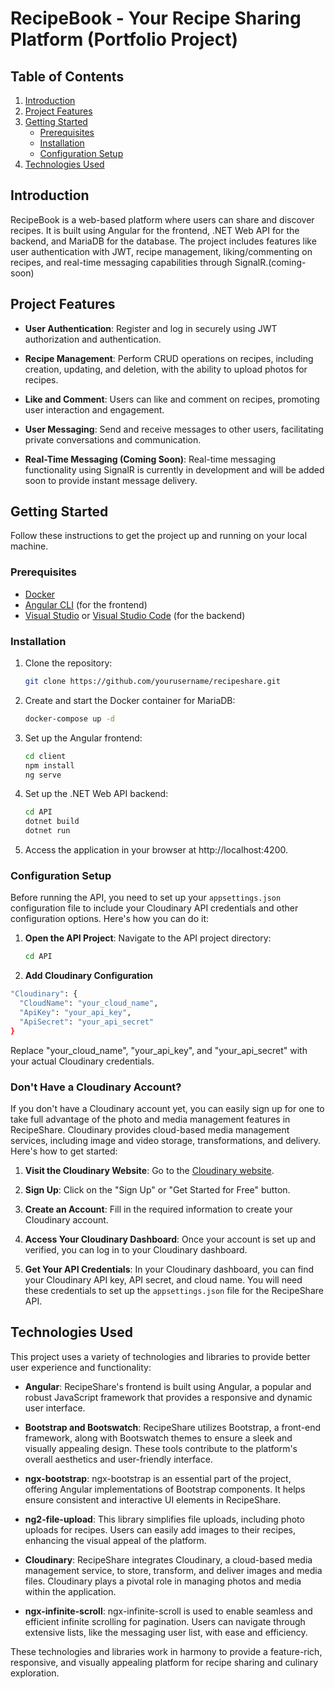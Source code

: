 # RecipeBook - Your Recipe Sharing Platform (Portfolio Project)

## Table of Contents

1. [Introduction](#introduction)
2. [Project Features](#project-features)
3. [Getting Started](#getting-started)
   - [Prerequisites](#prerequisites)
   - [Installation](#installation)
   - [Configuration Setup](#configuration-setup)
4. [Technologies Used](#technologies-used)



## Introduction

RecipeBook is a web-based platform where users can share and discover recipes. It is built using Angular for the frontend, .NET Web API for the backend, and MariaDB for the database. The project includes features like user authentication with JWT, recipe management, liking/commenting on recipes, and real-time messaging capabilities through SignalR.(coming-soon)

## Project Features

- **User Authentication**: Register and log in securely using JWT authorization and authentication.

- **Recipe Management**: Perform CRUD operations on recipes, including creation, updating, and deletion, with the ability to upload photos for recipes.

- **Like and Comment**: Users can like and comment on recipes, promoting user interaction and engagement.

- **User Messaging**: Send and receive messages to other users, facilitating private conversations and communication.

- **Real-Time Messaging (Coming Soon)**: Real-time messaging functionality using SignalR is currently in development and will be added soon to provide instant message delivery.

## Getting Started

Follow these instructions to get the project up and running on your local machine.

### Prerequisites

- [Docker](https://www.docker.com/get-started)
- [Angular CLI](https://angular.io/guide/setup-local) (for the frontend)
- [Visual Studio](https://visualstudio.microsoft.com/downloads/) or [Visual Studio Code](https://code.visualstudio.com/download) (for the backend)

### Installation

1. Clone the repository:

   ```bash
   git clone https://github.com/yourusername/recipeshare.git

2. Create and start the Docker container for MariaDB:
   ```bash
   docker-compose up -d

3. Set up the Angular frontend:
   ```bash
   cd client
   npm install
   ng serve

4. Set up the .NET Web API backend:
   ```bash
   cd API
   dotnet build
   dotnet run 
5. Access the application in your browser at http://localhost:4200.

### Configuration Setup

Before running the API, you need to set up your `appsettings.json` configuration file to include your Cloudinary API credentials and other configuration options. Here's how you can do it:

1. **Open the API Project**: Navigate to the API project directory:

   ```bash
   cd API
2. **Add Cloudinary Configuration**
  ```bash
  "Cloudinary": {
    "CloudName": "your_cloud_name",
    "ApiKey": "your_api_key",
    "ApiSecret": "your_api_secret"
  }
```
Replace "your_cloud_name", "your_api_key", and "your_api_secret" with your actual Cloudinary credentials.

### Don't Have a Cloudinary Account?

If you don't have a Cloudinary account yet, you can easily sign up for one to take full advantage of the photo and media management features in RecipeShare. Cloudinary provides cloud-based media management services, including image and video storage, transformations, and delivery. Here's how to get started:

1. **Visit the Cloudinary Website**: Go to the [Cloudinary website](https://cloudinary.com/).

2. **Sign Up**: Click on the "Sign Up" or "Get Started for Free" button.

3. **Create an Account**: Fill in the required information to create your Cloudinary account.
   
4. **Access Your Cloudinary Dashboard**: Once your account is set up and verified, you can log in to your Cloudinary dashboard.

5. **Get Your API Credentials**: In your Cloudinary dashboard, you can find your Cloudinary API key, API secret, and cloud name. You will need these credentials to set up the `appsettings.json` file for the RecipeShare API.


## Technologies Used

This project uses a variety of technologies and libraries to provide better user experience and functionality:

- **Angular**: RecipeShare's frontend is built using Angular, a popular and robust JavaScript framework that provides a responsive and dynamic user interface.

- **Bootstrap and Bootswatch**: RecipeShare utilizes Bootstrap, a front-end framework, along with Bootswatch themes to ensure a sleek and visually appealing design. These tools contribute to the platform's overall aesthetics and user-friendly interface.

- **ngx-bootstrap**: ngx-bootstrap is an essential part of the project, offering Angular implementations of Bootstrap components. It helps ensure consistent and interactive UI elements in RecipeShare.

- **ng2-file-upload**: This library simplifies file uploads, including photo uploads for recipes. Users can easily add images to their recipes, enhancing the visual appeal of the platform.

- **Cloudinary**: RecipeShare integrates Cloudinary, a cloud-based media management service, to store, transform, and deliver images and media files. Cloudinary plays a pivotal role in managing photos and media within the application.

- **ngx-infinite-scroll**: ngx-infinite-scroll is used to enable seamless and efficient infinite scrolling for pagination. Users can navigate through extensive lists, like the messaging user list, with ease and efficiency.

These technologies and libraries work in harmony to provide a feature-rich, responsive, and visually appealing platform for recipe sharing and culinary exploration.
